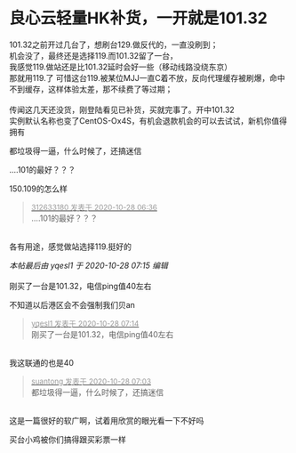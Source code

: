 # 良心云轻量HK补货，一开就是101.32


101.32之前开过几台了，想刷台129.做反代的，一直没刷到；<br />
机会没了，最终还是选择119.而101.32留了一台，<br />
我感觉119.做站还是比101.32延时会好一些（移动线路没绕东京）<br />
那就用119.了 可惜这台119.被某位MJJ一直C着不放，反向代理缓存被刷爆，命中不到缓存，这样体验太差，那不续费了等过期；<br />
<br />
传闻这几天还没货，刚登陆看见已补货，买就完事了。开中101.32<br />
实例默认名称也变了CentOS-Ox4S，有机会退款机会的可以去试试，新机你值得拥有

都垃圾得一逼，什么时候了，还搞迷信

....101的最好？？？

150.109的怎么样

<div class="quote"><blockquote><font size="2"><a href="https://www.hostloc.com/forum.php?mod=redirect&amp;goto=findpost&amp;pid=9362211&amp;ptid=759230" target="_blank"><font color="#999999">312633180 发表于 2020-10-28 06:36</font></a></font><br />
....101的最好？？？</blockquote></div><br />
各有用途，感觉做站选择119.挺好的

<i class="pstatus"> 本帖最后由 yqesl1 于 2020-10-28 07:15 编辑 </i><br />
<br />
刚买了一台是101.32，电信ping值40左右

不知道以后港区会不会强制我们贝an

<div class="quote"><blockquote><font size="2"><a href="https://www.hostloc.com/forum.php?mod=redirect&amp;goto=findpost&amp;pid=9362225&amp;ptid=759230" target="_blank"><font color="#999999">yqesl1 发表于 2020-10-28 07:14</font></a></font><br />
刚买了一台是101.32，电信ping值40左右</blockquote></div><br />
我这联通的也是40

<div class="quote"><blockquote><font size="2"><a href="https://www.hostloc.com/forum.php?mod=redirect&amp;goto=findpost&amp;pid=9362223&amp;ptid=759230" target="_blank"><font color="#999999">suantong 发表于 2020-10-28 07:03</font></a></font><br />
都垃圾得一逼，什么时候了，还搞迷信</blockquote></div><br />
这是一篇很好的软广啊，试着用欣赏的眼光看一下不好吗

买台小鸡被你们搞得跟买彩票一样<img id="aimg_bN05j" onclick="zoom(this, this.src, 0, 0, 0)" class="zoom" src="https://cdn.jsdelivr.net/gh/hishis/forum-master/public/images/patch.gif" onmouseover="img_onmouseoverfunc(this)" onload="thumbImg(this)" border="0" alt="" />
